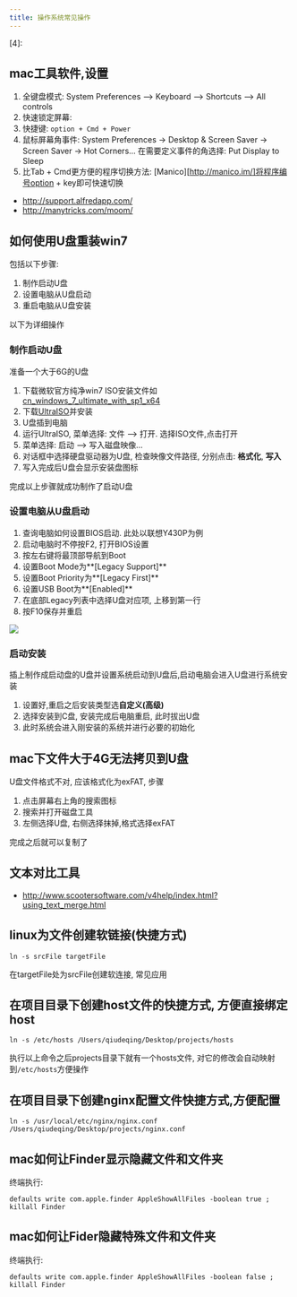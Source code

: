 ```yaml
---
title: 操作系统常见操作
---
```


[1]: ed2k://|file|cn_windows_7_ultimate_with_sp1_x64_dvd_u_677408.iso|3420557312|B58548681854236C7939003B583A8078|/
[2]: http://ftp-idc.pconline.com.cn/6340a847d4c3bd4591696b047a7411f0/5100000046556988845/uiso9_cn/pub/download/201010/maldner.exe
[3]: https://cloud.githubusercontent.com/assets/5894015/9020973/5d737118-385e-11e5-8da3-66f1db17cdf0.jpg
[4]:

## mac工具软件,设置

1. 全键盘模式: System Preferences --> Keyboard --> Shortcuts --> All controls
2. 快速锁定屏幕:
  1. 快捷键: `option + Cmd + Power`
  2. 鼠标屏幕角事件: System Preferences -> Desktop & Screen Saver -> Screen Saver -> Hot Corners... 在需要定义事件的角选择: Put Display to Sleep
3. 比Tab + Cmd更方便的程序切换方法: [Manico][http://manico.im/]将程序编号option + key即可快速切换


- http://support.alfredapp.com/
- http://manytricks.com/moom/

## 如何使用U盘重装win7

包括以下步骤:

1. 制作启动U盘
2. 设置电脑从U盘启动
3. 重启电脑从U盘安装

以下为详细操作

### 制作启动U盘

准备一个大于6G的U盘

1. 下载微软官方纯净win7 ISO安装文件如[cn_windows_7_ultimate_with_sp1_x64][1]
2. 下载[UltraISO][2]并安装
3. U盘插到电脑
4. 运行UltraISO, 菜单选择: 文件 --> 打开. 选择ISO文件,点击打开
5. 菜单选择: 启动 --> 写入磁盘映像...
6. 对话框中选择硬盘驱动器为U盘, 检查映像文件路径, 分别点击: **格式化**, **写入**
7. 写入完成后U盘会显示安装盘图标

完成以上步骤就成功制作了启动U盘

### 设置电脑从U盘启动

1. 查询电脑如何设置BIOS启动. 此处以联想Y430P为例
2. 启动电脑时不停按F2, 打开BIOS设置
3. 按左右键将最顶部导航到Boot
4. 设置Boot Mode为**[Legacy Support]**
5. 设置Boot Priority为**[Legacy First]**
6. 设置USB Boot为**[Enabled]**
7. 在底部Legacy列表中选择U盘对应项, 上移到第一行
8. 按F10保存并重启

![][3]

### 启动安装

插上制作成启动盘的U盘并设置系统启动到U盘后,启动电脑会进入U盘进行系统安装

1. 设置好,重启之后安装类型选**自定义(高级)**
2. 选择安装到C盘, 安装完成后电脑重启, 此时拔出U盘
3. 此时系统会进入刚安装的系统并进行必要的初始化


## mac下文件大于4G无法拷贝到U盘

U盘文件格式不对, 应该格式化为exFAT, 步骤

1. 点击屏幕右上角的搜索图标
2. 搜索并打开磁盘工具
3. 左侧选择U盘, 右侧选择抹掉,格式选择exFAT

完成之后就可以复制了


## 文本对比工具

- http://www.scootersoftware.com/v4help/index.html?using_text_merge.html

## linux为文件创建软链接(快捷方式)

```
ln -s srcFile targetFile
```

在targetFile处为srcFile创建软连接, 常见应用

## 在项目目录下创建host文件的快捷方式, 方便直接绑定host

```
ln -s /etc/hosts /Users/qiudeqing/Desktop/projects/hosts
```

执行以上命令之后projects目录下就有一个hosts文件, 对它的修改会自动映射到`/etc/hosts`方便操作

## 在项目目录下创建nginx配置文件快捷方式,方便配置

```
ln -s /usr/local/etc/nginx/nginx.conf  /Users/qiudeqing/Desktop/projects/nginx.conf
```

## mac如何让Finder显示隐藏文件和文件夹

终端执行:
```
defaults write com.apple.finder AppleShowAllFiles -boolean true ; killall Finder
```

## mac如何让Fider隐藏特殊文件和文件夹

终端执行:
```
defaults write com.apple.finder AppleShowAllFiles -boolean false ; killall Finder
```
